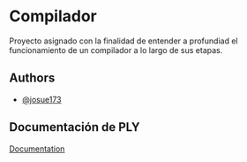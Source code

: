 
# Compilador

Proyecto asignado con la finalidad de entender a profundiad el funcionamiento de un compilador a lo largo de sus etapas.




## Authors

- [@josue173](https://github.com/josue173)


## Documentación de PLY

[Documentation](https://www.dabeaz.com/ply/ply.html#ply_nn4)

